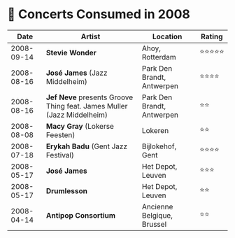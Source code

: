 # 🎤 Concerts Consumed in 2008

| Date | Artist | Location | Rating |
| --- | --- | --- | --- |
| 2008-09-14 | **Stevie Wonder** | Ahoy, Rotterdam | ⭐️️⭐️️⭐️️⭐️️⭐️️ |
| 2008-08-16 | **José James** (Jazz Middelheim) | Park Den Brandt, Antwerpen | ⭐️️⭐️️⭐️️⭐️️ |
| 2008-08-16 | **Jef Neve** presents Groove Thing feat. James Muller (Jazz Middelheim) | Park Den Brandt, Antwerpen | ⭐️️⭐️️ |
| 2008-08-08 | **Macy Gray** (Lokerse Feesten) | Lokeren | ⭐️️⭐️️ |
| 2008-07-18 | **Erykah Badu** (Gent Jazz Festival) | Bijlokehof, Gent | ⭐️️⭐️️⭐️⭐️️ |
| 2008-05-17 | **José James** | Het Depot, Leuven | ⭐️️⭐️️⭐️️ |
| 2008-05-17 | **Drumlesson** | Het Depot, Leuven | ⭐️️⭐️️ |
| 2008-04-14 | **Antipop Consortium** | Ancienne Belgique, Brussel | ⭐️️⭐️️ |
